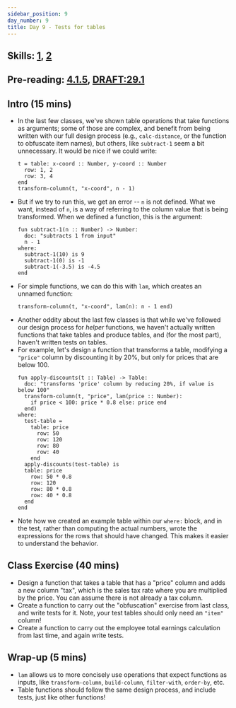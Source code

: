 ```yaml
---
sidebar_position: 9
day_number: 9
title: Day 9 - Tests for tables
---
```


## Skills: [1](/skills/#(1)), [2](/skills/#(2))

## Pre-reading: [4.1.5](https://dcic-world.org/2024-09-03/intro-tabular-data.html#(part._.Examples_for_.Table-.Producing_.Functions)), [DRAFT:29.1](https://dbp.io/static/dcic/alternate.html#%28part._.Lambda__.Anonymous_.Functions__with_.Tables_%29)

## Intro (15 mins)
- In the last few classes, we've shown table operations that take functions as
  arguments; some of those are complex, and benefit from being written with our
  full design process (e.g., `calc-distance`, or the function to obfuscate item
  names), but others, like `subtract-1` seem a bit unnecessary. It would be nice
  if we could write:
  ```pyret
  t = table: x-coord :: Number, y-coord :: Number
    row: 1, 2
    row: 3, 4
  end
  transform-column(t, "x-coord", n - 1)
  ```
- But if we try to run this, we get an error -- `n` is not defined. What we
  want, instead of `n`, is a way of referring to the column value that is being
  transformed. When we defined a function, this is the argument:
  ```pyret
  fun subtract-1(n :: Number) -> Number:
    doc: "subtracts 1 from input"
    n - 1
  where:
    subtract-1(10) is 9
    subtract-1(0) is -1
    subtract-1(-3.5) is -4.5
  end
  ```
- For simple functions, we can do this with `lam`, which creates an unnamed function:
  ```pyret
  transform-column(t, "x-coord", lam(n): n - 1 end)
  ```  
- Another oddity about the last few classes is that while we've followed our
  design process for _helper_ functions, we haven't actually written functions
  that take tables and produce tables, and (for the most part), haven't written
  tests on tables.
- For example, let's design a function that transforms a table, modifying a
  `"price"` column by discounting it by 20%, but only for prices that are below
  100.
  ```pyret
  fun apply-discounts(t :: Table) -> Table:
    doc: "transforms 'price' column by reducing 20%, if value is below 100"
    transform-column(t, "price", lam(price :: Number): 
      if price < 100: price * 0.8 else: price end
    end)
  where:
    test-table =
      table: price
        row: 50
        row: 120
        row: 80
        row: 40
      end
    apply-discounts(test-table) is
    table: price
      row: 50 * 0.8
      row: 120
      row: 80 * 0.8
      row: 40 * 0.8
    end
  end
  ```
- Note how we created an example table within our `where:` block, and in the
  test, rather than computing the actual numbers, wrote the expressions for the
  rows that should have changed. This makes it easier to understand the behavior. 

## Class Exercise (40 mins)
- Design a function that takes a table that has a "price" column and adds a new
  column "tax", which is the sales tax rate where you are multiplied by the
  price. You can assume there is not already a tax column.
- Create a function to carry out the "obfuscation" exercise from last class, and
  write tests for it. Note, your test tables should only need an `"item"` column!
- Create a function to carry out the employee total earnings calculation from
  last time, and again write tests.

## Wrap-up (5 mins)
- `lam` allows us to more concisely use operations that expect functions as
  inputs, like `transform-column`, `build-column`, `filter-with`, `order-by`,
  etc.
- Table functions should follow the same design process, and include tests, just
  like other functions!
